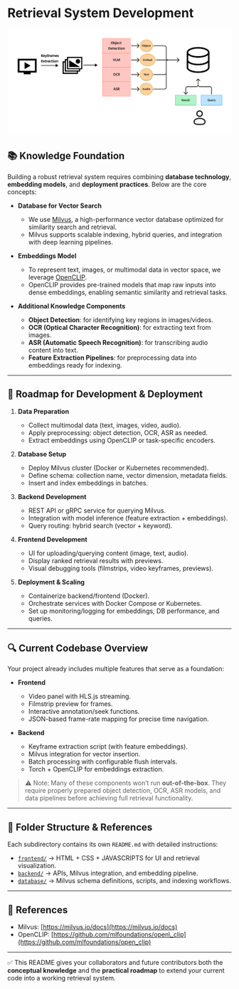 # Retrieval System Development

![Retrieval System Diagram](./assets/PreviewRetrievalBaseline.png)

## 📚 Knowledge Foundation

Building a robust retrieval system requires combining **database technology**, **embedding models**, and **deployment practices**. Below are the core concepts:

* **Database for Vector Search**

  * We use [Milvus](https://milvus.io/docs), a high-performance vector database optimized for similarity search and retrieval.
  * Milvus supports scalable indexing, hybrid queries, and integration with deep learning pipelines.

* **Embeddings Model**

  * To represent text, images, or multimodal data in vector space, we leverage [OpenCLIP](https://github.com/mlfoundations/open_clip).
  * OpenCLIP provides pre-trained models that map raw inputs into dense embeddings, enabling semantic similarity and retrieval tasks.

* **Additional Knowledge Components**

  * **Object Detection**: for identifying key regions in images/videos.
  * **OCR (Optical Character Recognition)**: for extracting text from images.
  * **ASR (Automatic Speech Recognition)**: for transcribing audio content into text.
  * **Feature Extraction Pipelines**: for preprocessing data into embeddings ready for indexing.

---

## 🚀 Roadmap for Development & Deployment

1. **Data Preparation**

   * Collect multimodal data (text, images, video, audio).
   * Apply preprocessing: object detection, OCR, ASR as needed.
   * Extract embeddings using OpenCLIP or task-specific encoders.

2. **Database Setup**

   * Deploy Milvus cluster (Docker or Kubernetes recommended).
   * Define schema: collection name, vector dimension, metadata fields.
   * Insert and index embeddings in batches.

3. **Backend Development**

   * REST API or gRPC service for querying Milvus.
   * Integration with model inference (feature extraction + embeddings).
   * Query routing: hybrid search (vector + keyword).

4. **Frontend Development**

   * UI for uploading/querying content (image, text, audio).
   * Display ranked retrieval results with previews.
   * Visual debugging tools (filmstrips, video keyframes, previews).

5. **Deployment & Scaling**

   * Containerize backend/frontend (Docker).
   * Orchestrate services with Docker Compose or Kubernetes.
   * Set up monitoring/logging for embeddings, DB performance, and queries.

---

## 🔍 Current Codebase Overview

Your project already includes multiple features that serve as a foundation:

* **Frontend**

  * Video panel with HLS.js streaming.
  * Filmstrip preview for frames.
  * Interactive annotation/seek functions.
  * JSON-based frame-rate mapping for precise time navigation.

* **Backend**

  * Keyframe extraction script (with feature embeddings).
  * Milvus integration for vector insertion.
  * Batch processing with configurable flush intervals.
  * Torch + OpenCLIP for embeddings extraction.

> ⚠️ Note: Many of these components won’t run **out-of-the-box**. They require properly prepared object detection, OCR, ASR models, and data pipelines before achieving full retrieval functionality.

---

## 📂 Folder Structure & References

Each subdirectory contains its own `README.md` with detailed instructions:

* [`frontend/`](./frontend/README.md) → HTML + CSS + JAVASCRIPTS for UI and retrieval visualization.
* [`backend/`](./backend/README.md) → APIs, Milvus integration, and embedding pipeline.
* [`database/`](./database/README.md) → Milvus schema definitions, scripts, and indexing workflows.

---

## 📖 References

* Milvus: [https://milvus.io/docs](https://milvus.io/docs)
* OpenCLIP: [https://github.com/mlfoundations/open\_clip](https://github.com/mlfoundations/open_clip)

---

✅ This README gives your collaborators and future contributors both the **conceptual knowledge** and the **practical roadmap** to extend your current code into a working retrieval system.
